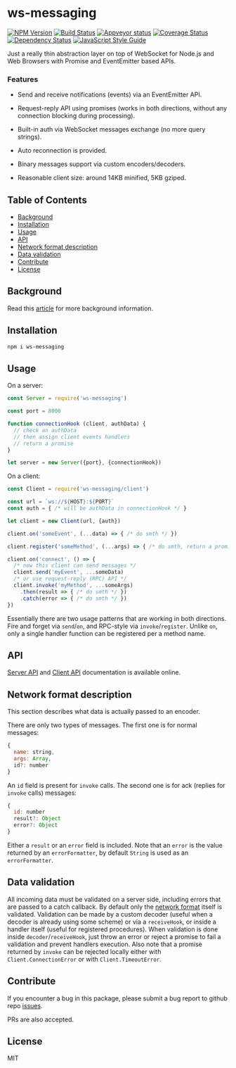 # ws-messaging

[![NPM Version](https://badge.fury.io/js/ws-messaging.svg)](https://badge.fury.io/js/ws-messaging)
[![Build Status](https://travis-ci.org/an-sh/ws-messaging.svg?branch=master)](https://travis-ci.org/an-sh/ws-messaging)
[![Appveyor status](https://ci.appveyor.com/api/projects/status/d14wp6ei50tmqy49/branch/master?svg=true)](https://ci.appveyor.com/project/an-sh/ws-messaging)
[![Coverage Status](https://codecov.io/gh/an-sh/ws-messaging/branch/master/graph/badge.svg)](https://codecov.io/gh/an-sh/ws-messaging)
[![Dependency Status](https://david-dm.org/an-sh/ws-messaging.svg)](https://david-dm.org/an-sh/ws-messaging)
[![JavaScript Style Guide](https://img.shields.io/badge/code%20style-standard-brightgreen.svg)](http://standardjs.com/)

Just a really thin abstraction layer on top of WebSocket for Node.js
and Web Browsers with Promise and EventEmitter based APIs.

### Features

- Send and receive notifications (events) via an EventEmitter API.

- Request-reply API using promises (works in both directions, without
  any connection blocking during processing).

- Built-in auth via WebSocket messages exchange (no more query
  strings).

- Auto reconnection is provided.

- Binary messages support via custom encoders/decoders.

- Reasonable client size: around 14KB minified, 5KB gziped.

## Table of Contents

- [Background](#background)
- [Installation](#installation)
- [Usage](#usage)
- [API](#api)
- [Network format description](#network-format-description)
- [Data validation](#data-validation)
- [Contribute](#contribute)
- [License](#license)


## Background

Read this
[article](https://medium.com/@an_sh_1/a-better-websocket-api-for-web-browsers-and-node-js-ws-messaging-6f7826242932)
for more background information.


## Installation

```sh
npm i ws-messaging
```

## Usage

On a server:

```javascript
const Server = require('ws-messaging')

const port = 8000

function connectionHook (client, authData) {
  // check an authData
  // then assign client events handlers
  // return a promise
}

let server = new Server({port}, {connectionHook})
```

On a client:

```javascript
const Client = require('ws-messaging/client')

const url = `ws://${HOST}:${PORT}`
const auth = { /* will be authData in connectionHook */ }

let client = new Client(url, {auth})

client.on('someEvent', (...data) => { /* do smth */ })

client.register('someMethod', (...args) => { /* do smth, return a promise */ })

client.on('connect', () => {
  /* now this client can send messages */
  client.send('myEvent', ...someData)
  /* or use request-reply (RPC) API */
  client.invoke('myMethod', ...someArgs)
    .then(result => { /* do smth */ })
    .catch(error => { /* do smth */ })
})
```

Essentially there are two usage patterns that are working in both
directions. Fire and forget via `send`/`on`, and RPC-style via
`invoke`/`register`. Unlike `on`, only a single handler function can
be registered per a method name.

## API

[Server API](https://an-sh.github.io/ws-messaging/0.7/Server.html) and
[Client API](https://an-sh.github.io/ws-messaging/0.7/Client.html)
documentation is available online.

## Network format description

This section describes what data is actually passed to an encoder.

There are only two types of messages. The first one is for normal
messages:

```javascript
{
  name: string,
  args: Array,
  id?: number
}
```

An `id` field is present for `invoke` calls. The second one is for
ack (replies for `invoke` calls) messages:

```javascript
{
  id: number
  result?: Object
  error?: Object
}
```

Either a `result` or an `error` field is included. Note that an
`error` is the value returned by an `errorFormatter`, by default
`String` is used as an `errorFormatter`.

## Data validation

All incoming data must be validated on a server side, including errors
that are passed to a catch callback. By default only the
[network format](#network-format-description) itself is
validated. Validation can be made by a custom decoder (useful when a
decoder is already using some scheme) or via a `receiveHook`, or
inside a handler itself (useful for registered procedures). When
validation is done inside `decoder`/`receiveHook`, just throw an error
or reject a promise to fail a validation and prevent handlers
execution. Also note that a promise returned by `invoke` can be
rejected locally either with `Client.ConnectionError` or with
`Client.TimeoutError`.

## Contribute

If you encounter a bug in this package, please submit a bug report to
github repo [issues](https://github.com/an-sh/ws-messaging/issues).

PRs are also accepted.

## License

MIT
